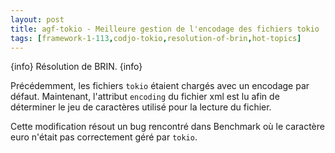 ```yaml
---
layout: post
title: agf-tokio - Meilleure gestion de l'encodage des fichiers tokio
tags: [framework-1-113,codjo-tokio,resolution-of-brin,hot-topics]
---
```

{info}
Résolution de BRIN.
{info}

Précédemment, les fichiers ```tokio``` étaient chargés avec un encodage par défaut.
Maintenant, l'attribut ```encoding``` du fichier xml est lu afin de déterminer le jeu de caractères  utilisé pour la lecture du fichier.

Cette modification résout un bug rencontré dans Benchmark où le caractère euro n'était pas correctement géré par ```tokio```.
